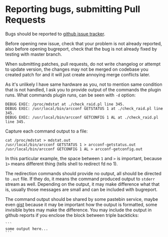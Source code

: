 # Reporting bugs, submitting Pull Requests

Bugs should be reported to [github issue tracker](https://github.com/glensc/nagios-plugin-check_raid/issues).

Before opening new issue, check that your problem is not already reported,
also before opening bugreport, check that the bug is not already fixed by testing with master branch.

When submitting patches, pull requests, do not write changelog or attempt to update version,
the changes may not be merged on codebase you created patch for
and it will just create annoying merge conflicts later.

As it's unlikely I have same hardware as you, not to mention same condition that is not handled,
I ask you to provide output of the commands the plugin runs.
What commands plugin runs, can be seen with `-d` option:

    DEBUG EXEC: /proc/mdstat at ./check_raid.pl line 345.
    DEBUG EXEC: /usr/local/bin/arcconf GETSTATUS 1 at ./check_raid.pl line 345.
    DEBUG EXEC: /usr/local/bin/arcconf GETCONFIG 1 AL at ./check_raid.pl line 345.

Capture each command output to a file:

    cat /proc/mdstat > mdstat.out
    /usr/local/bin/arcconf GETSTATUS 1 > arcconf-getstatus.out
    /usr/local/bin/arcconf GETCONFIG 1 AL > arcconf-getconfig.out

In this particular example, the space between `1` and `>` is important, because `1>` means different thing (tells shell to redirect fd no 1).

The redirection commands should provide no output, all should be directed to `.out` file.
If they do, it means the command produced output to `stderr` stream as well.
Depending on the output, it may make difference what that is,
usually those messages are small and can be included with bugreport.

The command output should be shared by some pastebin service, maybe even [gist](https://gists.github.com) because it may be important how the output is formatted, some invisible bytes may make the difference. You may include the output in github reports if you enclose the block between triple backticks:

    ```
    some output here...
    ```
